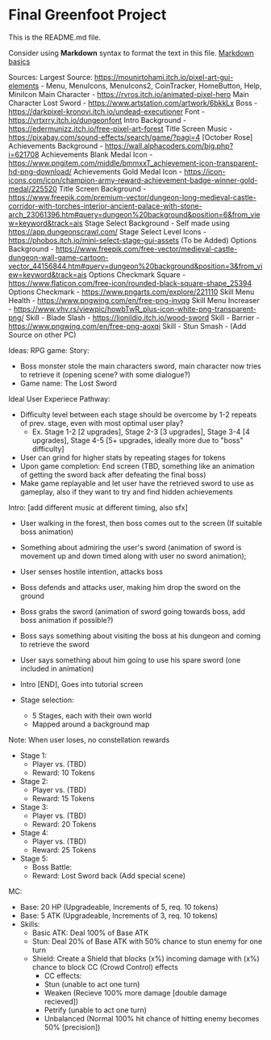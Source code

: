 # Final Greenfoot Project
This is the README.md file.

Consider using **Markdown** syntax to format the text in this file. [Markdown basics](https://www.markdownguide.org/getting-started/)

Sources:
Largest Source: https://mounirtohami.itch.io/pixel-art-gui-elements - Menu, MenuIcons, MenuIcons2, CoinTracker, HomeButton, Help, MiniIcon
Main Character - https://rvros.itch.io/animated-pixel-hero
Main Character Lost Sword - https://www.artstation.com/artwork/6bkkLx
Boss - https://darkpixel-kronovi.itch.io/undead-executioner
Font - https://vrtxrry.itch.io/dungeonfont
Intro Background - https://edermunizz.itch.io/free-pixel-art-forest
Title Screen Music - https://pixabay.com/sound-effects/search/game/?pagi=4 [October Rose]
Achievements Background - https://wall.alphacoders.com/big.php?i=621708
Achievements Blank Medal Icon - https://www.pngitem.com/middle/bmmxxT_achievement-icon-transparent-hd-png-download/
Achievements Gold Medal Icon - https://icon-icons.com/icon/champion-army-reward-achievement-badge-winner-gold-medal/225520
Title Screen Background - https://www.freepik.com/premium-vector/dungeon-long-medieval-castle-corridor-with-torches-interior-ancient-palace-with-stone-arch_23061396.htm#query=dungeon%20background&position=6&from_view=keyword&track=ais
Stage Select Background - Self made using https://app.dungeonscrawl.com/
Stage Select Level Icons - https://phobos.itch.io/mini-select-stage-gui-assets (To be Added)
Options Background - https://www.freepik.com/free-vector/medieval-castle-dungeon-wall-game-cartoon-vector_44156844.htm#query=dungeon%20background&position=3&from_view=keyword&track=ais
Options Checkmark Square - https://www.flaticon.com/free-icon/rounded-black-square-shape_25394
Options Checkmark - https://www.pngarts.com/explore/221110
Skill Menu Health - https://www.pngwing.com/en/free-png-invqg
Skill Menu Increaser - https://www.vhv.rs/viewpic/howbTwR_plus-icon-white-png-transparent-png/
Skill - Blade Slash - https://lionildio.itch.io/wood-sword
Skill - Barrier - https://www.pngwing.com/en/free-png-aoxqi
Skill - Stun Smash - (Add Source on other PC)


Ideas:
RPG game:
Story:
- Boss monster stole the main characters sword, main character now tries to retrieve it (opening scene? with some dialogue?)
- Game name: The Lost Sword

Ideal User Experiece Pathway:
- Difficulty level between each stage should be overcome by 1-2 repeats of prev. stage, even with most optimal user play?
   - Ex. Stage 1-2 [2 upgrades], Stage 2-3 [3 upgrades], Stage 3-4 [4 upgrades], Stage 4-5 [5+ upgrades, ideally more due to "boss" difficulty]
- User can grind for higher stats by repeating stages for tokens
- Upon game completion: End screen (TBD, something like an animation of getting the sword back after defeating the final boss)
- Make game replayable and let user have the retrieved sword to use as gameplay, also if they want to try and find hidden achievements

Intro: [add different music at different timing, also sfx]
- User walking in the forest, then boss comes out to the screen (If suitable boss animation) 
- Something about admiring the user's sword (animation of sword is movement up and down timed along with user no sword animation);
- User senses hostile intention, attacks boss
- Boss defends and attacks user, making him drop the sword on the ground
- Boss grabs the sword (animation of sword going towards boss, add boss animation if possible?)
- Boss says something about visiting the boss at his dungeon and coming to retrieve the sword
- User says something about him going to use his spare sword (one included in animation)
- Intro [END], Goes into tutorial screen

- Stage selection:
   - 5 Stages, each with their own world
   - Mapped around a background map

Note: When user loses, no constellation rewards

- Stage 1:
   - Player vs. (TBD)
   - Reward: 10 Tokens
- Stage 2:
   - Player vs. (TBD)
   - Reward: 15 Tokens
- Stage 3:
   - Player vs. (TBD)
   - Reward: 20 Tokens
- Stage 4:
   - Player vs. (TBD)
   - Reward: 25 Tokens
- Stage 5:
   - Boss Battle:
   - Reward: Lost Sword back (Add special scene) 

MC:
- Base: 20 HP (Upgradeable, Increments of 5, req. 10 tokens)
- Base: 5 ATK (Upgradeable, Increments of 3, req. 10 tokens)
- Skills:
   - Basic ATK: Deal 100% of Base ATK
   - Stun: Deal 20% of Base ATK with 50% chance to stun enemy for one turn
   - Shield: Create a Shield that blocks (x%) incoming damage with (x%) chance to block CC (Crowd Control) effects
      - CC effects: 
      - Stun (unable to act one turn)
      - Weaken (Recieve 100% more damage [double damage recieved])
      - Petrify (unable to act one turn)
      - Unbalanced (Normal 100% hit chance of hitting enemy becomes 50% [precision])





